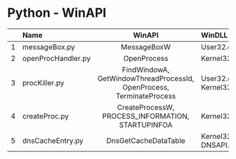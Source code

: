 # Python - WinAPI

| | Name | WinAPI | WinDLL | Note |
| :--- | :--- | :---: | :--- | :-- |
| 1 | messageBox.py | MessageBoxW | User32.dll | |
| 2 | openProcHandler.py | OpenProcess | Kernel32.dll | |
| 3 | procKiller.py | FindWindowA, GetWindowThreadProcessId, OpenProcess, TerminateProcess | User32.dll, Kernel32.dll | |
| 4 | createProc.py | CreateProcessW, PROCESS_INFORMATION, STARTUPINFOA | Kernel32.dll | |
| 5 | dnsCacheEntry.py | DnsGetCacheDataTable | Kernel32.dll, DNSAPI.dll | Undocumented |
